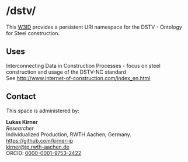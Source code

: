 # /dstv/
This [W3ID](https://w3id.org) provides a persistent URI namespace for the DSTV - Ontology for Steel construction.

## Uses
Interconnecting Data in Construction Processes - focus on steel construction and usage of the DSTV-NC standard  
See http://www.internet-of-construction.com/index_en.html  

## Contact
This space is administered by:  

**Lukas Kirner**  
  *Researcher*  
Individualized Production, RWTH Aachen, Germany.  
https://github.com/kirner-ip  
<kirner@ip.rwth-aachen.de>  
ORCID: [0000-0001-9753-2422](https://orcid.org/0000-0001-9753-2422) 